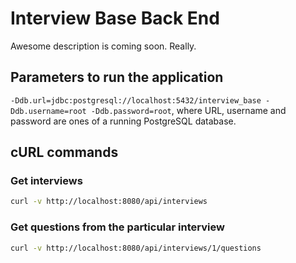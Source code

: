 # Interview Base Back End
Awesome description is coming soon. Really.

## Parameters to run the application
`-Ddb.url=jdbc:postgresql://localhost:5432/interview_base -Ddb.username=root -Ddb.password=root`, where URL, username and password are ones of a running PostgreSQL database.

## cURL commands

### Get interviews
```bash
curl -v http://localhost:8080/api/interviews
```

### Get questions from the particular interview
```bash
curl -v http://localhost:8080/api/interviews/1/questions
```
